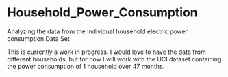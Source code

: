 # Household_Power_Consumption
Analyzing the data from the Individual household electric power consumption Data Set 

This is currently a work in progress. I would love to have the data from different households, but for now I will work with the UCI dataset containing the power consumption of 1 household over 47 months.
